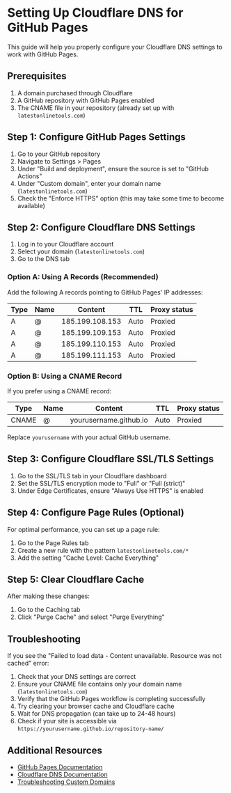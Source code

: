 # Setting Up Cloudflare DNS for GitHub Pages

This guide will help you properly configure your Cloudflare DNS settings to work with GitHub Pages.

## Prerequisites

1. A domain purchased through Cloudflare
2. A GitHub repository with GitHub Pages enabled
3. The CNAME file in your repository (already set up with `latestonlinetools.com`)

## Step 1: Configure GitHub Pages Settings

1. Go to your GitHub repository
2. Navigate to Settings > Pages
3. Under "Build and deployment", ensure the source is set to "GitHub Actions"
4. Under "Custom domain", enter your domain name (`latestonlinetools.com`)
5. Check the "Enforce HTTPS" option (this may take some time to become available)

## Step 2: Configure Cloudflare DNS Settings

1. Log in to your Cloudflare account
2. Select your domain (`latestonlinetools.com`)
3. Go to the DNS tab

### Option A: Using A Records (Recommended)

Add the following A records pointing to GitHub Pages' IP addresses:

| Type | Name | Content | TTL | Proxy status |
|------|------|---------|-----|-------------|
| A | @ | 185.199.108.153 | Auto | Proxied |
| A | @ | 185.199.109.153 | Auto | Proxied |
| A | @ | 185.199.110.153 | Auto | Proxied |
| A | @ | 185.199.111.153 | Auto | Proxied |

### Option B: Using a CNAME Record

If you prefer using a CNAME record:

| Type | Name | Content | TTL | Proxy status |
|------|------|---------|-----|-------------|
| CNAME | @ | yourusername.github.io | Auto | Proxied |

Replace `yourusername` with your actual GitHub username.

## Step 3: Configure Cloudflare SSL/TLS Settings

1. Go to the SSL/TLS tab in your Cloudflare dashboard
2. Set the SSL/TLS encryption mode to "Full" or "Full (strict)"
3. Under Edge Certificates, ensure "Always Use HTTPS" is enabled

## Step 4: Configure Page Rules (Optional)

For optimal performance, you can set up a page rule:

1. Go to the Page Rules tab
2. Create a new rule with the pattern `latestonlinetools.com/*`
3. Add the setting "Cache Level: Cache Everything"

## Step 5: Clear Cloudflare Cache

After making these changes:

1. Go to the Caching tab
2. Click "Purge Cache" and select "Purge Everything"

## Troubleshooting

If you see the "Failed to load data - Content unavailable. Resource was not cached" error:

1. Check that your DNS settings are correct
2. Ensure your CNAME file contains only your domain name (`latestonlinetools.com`)
3. Verify that the GitHub Pages workflow is completing successfully
4. Try clearing your browser cache and Cloudflare cache
5. Wait for DNS propagation (can take up to 24-48 hours)
6. Check if your site is accessible via `https://yourusername.github.io/repository-name/`

## Additional Resources

- [GitHub Pages Documentation](https://docs.github.com/en/pages)
- [Cloudflare DNS Documentation](https://developers.cloudflare.com/dns/)
- [Troubleshooting Custom Domains](https://docs.github.com/en/pages/configuring-a-custom-domain-for-your-github-pages-site/troubleshooting-custom-domains-and-github-pages)
